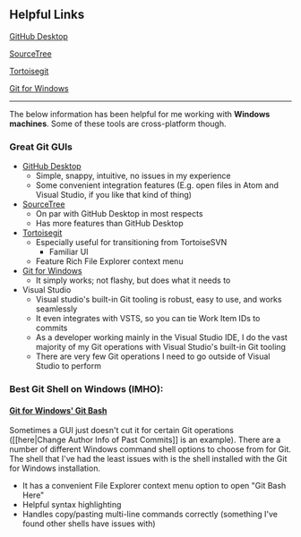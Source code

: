 ## Helpful Links
[GitHub Desktop](https://desktop.github.com/)

[SourceTree](https://www.sourcetreeapp.com/)

[Tortoisegit](https://tortoisegit.org/)

[Git for Windows](https://git-for-windows.github.io/)

---

The below information has been helpful for me working with **Windows machines**. Some of these tools are cross-platform though.

### Great Git GUIs
* [GitHub Desktop](https://desktop.github.com/)
  * Simple, snappy, intuitive, no issues in my experience
  * Some convenient integration features (E.g. open files in Atom and Visual Studio, if you like that kind of thing)
* [SourceTree](https://www.sourcetreeapp.com/)
  * On par with GitHub Desktop in most respects
  * Has more features than GitHub Desktop
* [Tortoisegit](https://tortoisegit.org/)
  * Especially useful for transitioning from TortoiseSVN
    * Familiar UI
  * Feature Rich File Explorer context menu
* [Git for Windows](https://git-for-windows.github.io/)
  * It simply works; not flashy, but does what it needs to
* Visual Studio
  * Visual studio's built-in Git tooling is robust, easy to use, and works seamlessly
  * It even integrates with VSTS, so you can tie Work Item IDs to commits
  * As a developer working mainly in the Visual Studio IDE, I do the vast majority of my Git operations with Visual Studio's built-in Git tooling
  * There are very few Git operations I need to go outside of Visual Studio to perform

### Best Git Shell on Windows (IMHO):
#### [Git for Windows' Git Bash](https://git-for-windows.github.io/)
Sometimes a GUI just doesn't cut it for certain Git operations ([[here|Change Author Info of Past Commits]] is an example).
There are a number of different Windows command shell options to choose from for Git. The shell that I've had the least issues with is the shell installed with the Git for Windows installation.
* It has a convenient File Explorer context menu option to open "Git Bash Here"
* Helpful syntax highlighting
* Handles copy/pasting multi-line commands correctly (something I've found other shells have issues with)